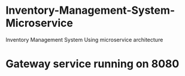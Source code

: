 # Inventory-Management-System-Microservice
Inventory Management System Using microservice architecture

# Gateway service running on 8080
